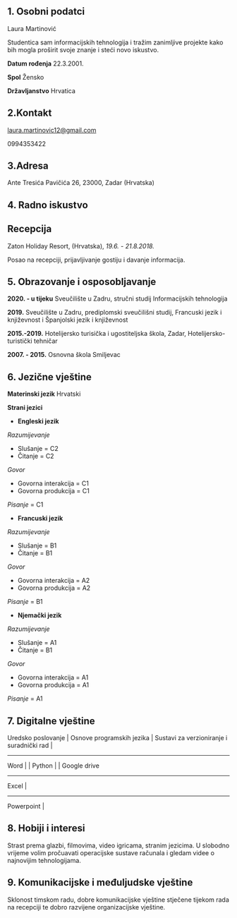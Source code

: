 ## 1. Osobni podatci 

Laura
Martinović

Studentica sam informacijskih tehnologija i tražim zanimljive projekte kako bih mogla proširit svoje znanje i steći novo iskustvo.

**Datum rođenja** 22.3.2001.

**Spol** Žensko

**Državljanstvo** Hrvatica

## 2.Kontakt

laura.martinovic12@gmail.com

0994353422

## 3.Adresa

Ante Tresića Pavičića 26, 23000, Zadar (Hrvatska)

## 4. Radno iskustvo

##  Recepcija
 Zaton Holiday Resort, (Hrvatska),  *19.6. - 21.8.2018.* 

Posao na recepciji, prijavljivanje gostiju i davanje informacija.

## 5. Obrazovanje i osposobljavanje

**2020. - u tijeku** Sveučilište u Zadru, stručni studij Informacijskih tehnologija

**2019.** Sveučilište u Zadru, prediplomski sveučilišni studij, Francuski jezik i književnost i Španjolski jezik i književnost

**2015.-2019.** Hotelijersko turisička i ugostiteljska škola, Zadar, Hotelijersko-turistički tehničar

**2007. - 2015.** Osnovna škola Smiljevac

## 6. Jezične vještine

**Materinski jezik** Hrvatski 

 **Strani jezici**

- **Engleski jezik**

*Razumijevanje*
 
 - Slušanje = C2
 - Čitanje = C2

  *Govor*
 - Govorna interakcija = C1
 - Govorna produkcija = C1

 *Pisanje* = C1

 - **Francuski jezik**

 *Razumijevanje*

 - Slušanje = B1
 - Čitanje = B1

 *Govor*
 - Govorna interakcija = A2
 - Govorna produkcija = A2

 *Pisanje* = B1

 - **Njemački jezik**

 *Razumijevanje*

 - Slušanje = A1
 - Čitanje = B1

 *Govor* 
 - Govorna interakcija = A1
 - Govorna produkcija = A1

 *Pisanje* = A1

  ## 7. Digitalne vještine 

  
Uredsko poslovanje    |   Osnove  programskih    jezika                |                   Sustavi za    verzioniranje i suradnički rad | 
_______________________
  Word                    | |  Python  | | Google drive            
 ______________________
  Excel               |                 
______________________
  Powerpoint          |


## 8. Hobiji i interesi
 
 Strast prema glazbi, filmovima, video igricama, stranim jezicima. 
 U slobodno vrijeme volim pročuavati operacijske sustave računala i gledam videe o najnovijim tehnologijama. 

 ## 9. Komunikacijske i međuljudske vještine

 Sklonost timskom radu, dobre komunikacijske vještine stječene tijekom rada na recepciji te dobro razvijene organizacijske vještine.














